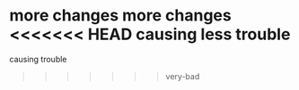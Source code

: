 more changes
more changes
<<<<<<< HEAD
causing less trouble
=======
causing trouble
>>>>>>> very-bad


